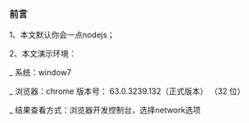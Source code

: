 ### 前言

1、本文默认你会一点nodejs；

2、本文演示环境：
  
_ 系统：window7

_ 浏览器：chrome 版本号： 63.0.3239.132（正式版本） （32 位）  

_ 结果查看方式：浏览器开发控制台，选择network选项
